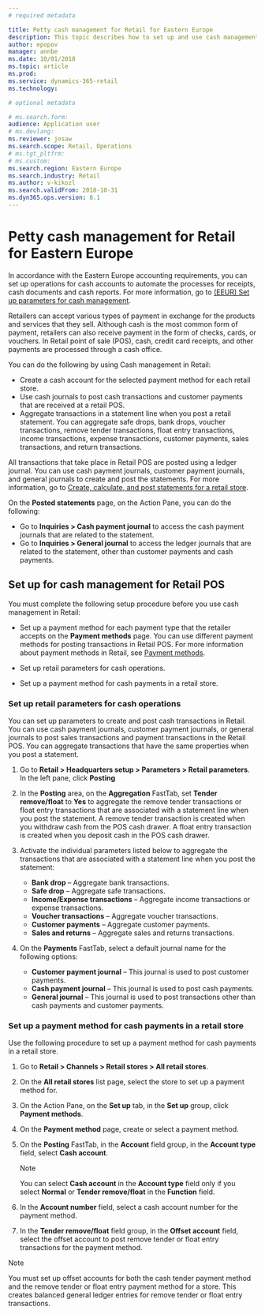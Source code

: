 ```yaml
---
# required metadata

title: Petty cash management for Retail for Eastern Europe
description: This topic describes how to set up and use cash management features in Retail for Eastern Europe.
author: epopov
manager: annbe
ms.date: 10/01/2018
ms.topic: article
ms.prod: 
ms.service: dynamics-365-retail
ms.technology: 

# optional metadata

# ms.search.form: 
audience: Application user
# ms.devlang: 
ms.reviewer: josaw
ms.search.scope: Retail, Operations
# ms.tgt_pltfrm: 
# ms.custom: 
ms.search.region: Eastern Europe
ms.search.industry: Retail
ms.author: v-kikozl
ms.search.validFrom: 2018-10-31
ms.dyn365.ops.version: 8.1
---
```


# Petty cash management for Retail for Eastern Europe

In accordance with the Eastern Europe accounting requirements, you can set up operations for cash accounts to automate the processes for receipts, cash documents and cash reports. For more information, go to [(EEUR) Set up parameters for cash management](https://docs.microsoft.com/en-us/dynamicsax-2012/appuser-itpro/eeur-set-up-parameters-for-cash-management). 

Retailers can accept various types of payment in exchange for the products and services that they sell. Although cash is the most common form of payment, retailers can also receive payment in the form of checks, cards, or vouchers. In Retail point of sale (POS), cash, credit card receipts, and other payments are processed through a cash office.

You can do the following by using Cash management in Retail:

- Create a cash account for the selected payment method for each retail store.
- Use cash journals to post cash transactions and customer payments that are received at a retail POS.
- Aggregate transactions in a statement line when you post a retail statement. You can aggregate safe drops, bank drops, voucher transactions, remove tender transactions, float entry transactions, income transactions, expense transactions, customer payments, sales transactions, and return transactions.

All transactions that take place in Retail POS are posted using a ledger journal. You can use cash payment journals, customer payment journals, and general journals to create and post the statements. For more information, go to [Create, calculate, and post statements for a retail store](https://docs.microsoft.com/en-us/dynamics365/unified-operations/retail/tasks/create-calculate-post-statement-retail-store).

On the **Posted statements** page, on the Action Pane, you can do the following:
  - Go to **Inquiries > Cash payment journal** to access the cash payment journals that are related to the statement.
  - Go to **Inquiries > General journal** to access the ledger journals that are related to the statement, other than customer payments and cash payments.

## Set up for cash management for Retail POS

You must complete the following setup procedure before you use cash management in Retail:
- Set up a payment method for each payment type that the retailer accepts on the **Payment methods** page. You can use different payment methods for posting transactions in Retail POS. For more information about payment methods in Retail, see [Payment methods](https://docs.microsoft.com/en-us/dynamics365/unified-operations/retail/payment-methods).

- Set up retail parameters for cash operations.

- Set up a payment method for cash payments in a retail store.

### Set up retail parameters for cash operations

You can set up parameters to create and post cash transactions in Retail. You can use cash payment journals, customer payment journals, or general journals to post sales transactions and payment transactions in the Retail POS. You can aggregate transactions that have the same properties when you post a statement. 

1. Go to **Retail > Headquarters setup > Parameters > Retail parameters**. In the left pane, click **Posting**

2. In the **Posting** area, on the **Aggregation** FastTab, set **Tender remove/float** to **Yes** to aggregate the remove tender transactions or float entry transactions that are associated with a statement line when you post the statement. A remove tender transaction is created when you withdraw cash from the POS cash drawer. A float entry transaction is created when you deposit cash in the POS cash drawer.

3. Activate the individual parameters listed below to aggregate the transactions that are associated with a statement line when you post the statement:
   - **Bank drop** – Aggregate bank transactions.
   - **Safe drop** – Aggregate safe transactions.
   - **Income/Expense transactions** – Aggregate income transactions or expense transactions.
   - **Voucher transactions** – Aggregate voucher transactions.
   - **Customer payments** – Aggregate customer payments.
   - **Sales and returns** – Aggregate sales and returns transactions.

4. On the **Payments** FastTab, select a default journal name for the following options:
     - **Customer payment journal** – This journal is used to post customer payments.
     - **Cash payment journal** – This journal is used to post cash payments.
     - **General journal** – This journal is used to post transactions other than cash payments and customer payments.

### Set up a payment method for cash payments in a retail store

Use the following procedure to set up a payment method for cash payments in a retail store.

1. Go to **Retail > Channels > Retail stores > All retail stores**.

2. On the **All retail stores** list page, select the store to set up a payment method for.

3. On the Action Pane, on the **Set up** tab, in the **Set up** group, click **Payment methods**.

4. On the **Payment method** page, create or select a payment method. 

5. On the **Posting** FastTab, in the **Account** field group, in the **Account type** field, select **Cash account**.

   > [!NOTE]
    > You can select **Cash account** in the **Account type** field only if you select **Normal** or **Tender remove/float** in the **Function** field.

6. In the **Account number** field, select a cash account number for the payment method.

7. In the **Tender remove/float** field group, in the **Offset account** field, select the offset account to post remove tender or float entry transactions for the payment method.

> [!NOTE]
> You must set up offset accounts for both the cash tender payment method and the remove tender or float entry payment method for a store. This creates balanced general ledger entries for remove tender or float entry transactions.
